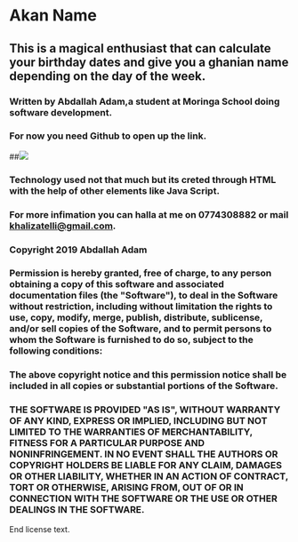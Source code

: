 # Akan Name 

## This is a magical enthusiast that can calculate your birthday dates and give you a ghanian name depending on the day of the week.
### Written by Abdallah Adam,a student at Moringa School doing software development.
### For now you need Github to open up the link.
##<img src ="/home/abdallah/images/second/images/srr.png">
### Technology used not that much but its creted through HTML with the help of other elements like Java Script.
### For more infimation you can halla at me on 0774308882 or mail khalizatelli@gmail.com.
### Copyright 2019 Abdallah Adam
### Permission is hereby granted, free of charge, to any person obtaining a copy of this software and associated documentation files (the "Software"), to deal in the Software without restriction, including without limitation the rights to use, copy, modify, merge, publish, distribute, sublicense, and/or sell copies of the Software, and to permit persons to whom the Software is furnished to do so, subject to the following conditions:

### The above copyright notice and this permission notice shall be included in all copies or substantial portions of the Software.

### THE SOFTWARE IS PROVIDED "AS IS", WITHOUT WARRANTY OF ANY KIND, EXPRESS OR IMPLIED, INCLUDING BUT NOT LIMITED TO THE WARRANTIES OF MERCHANTABILITY, FITNESS FOR A PARTICULAR PURPOSE AND NONINFRINGEMENT. IN NO EVENT SHALL THE AUTHORS OR COPYRIGHT HOLDERS BE LIABLE FOR ANY CLAIM, DAMAGES OR OTHER LIABILITY, WHETHER IN AN ACTION OF CONTRACT, TORT OR OTHERWISE, ARISING FROM, OUT OF OR IN CONNECTION WITH THE SOFTWARE OR THE USE OR OTHER DEALINGS IN THE SOFTWARE.
End license text.

